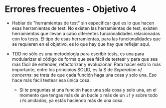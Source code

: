 # Errores frecuentes - Objetivo 4

- Hablar de "herramientas de test" sin especificar qué es lo que hacen esas
  herramientas de test. No existen las herramientas de test, existen
  herramientas que llevan a cabo diferentes funcionalidades relacionadas con los
  tests. El tipo de esas herramientas, para las funcionalidades que se requieren
  en el objetivo, es lo que hay que hay que reflejar aquí.

- TDD no sólo es una metodología para escribir tests, es una para modularizar el
  código de forma que sea fácil de testear y para que sea más fácil de entender,
  refactorizar y evolucionar. Para hacer esto lo más importante, entre los
  principios SOLID, es la S de *Separation of concerns*: se trata de que cada
  función haga una cosa y solo una. Eso hace más fácil testear esa única cosa.
  - Si te preguntas si una función hace una sola cosa y solo una, en el momento
    que tengas más de un bucle o más de un `if` y sobre todo `if`s anidados, ya
    estás haciendo más de una cosa.
